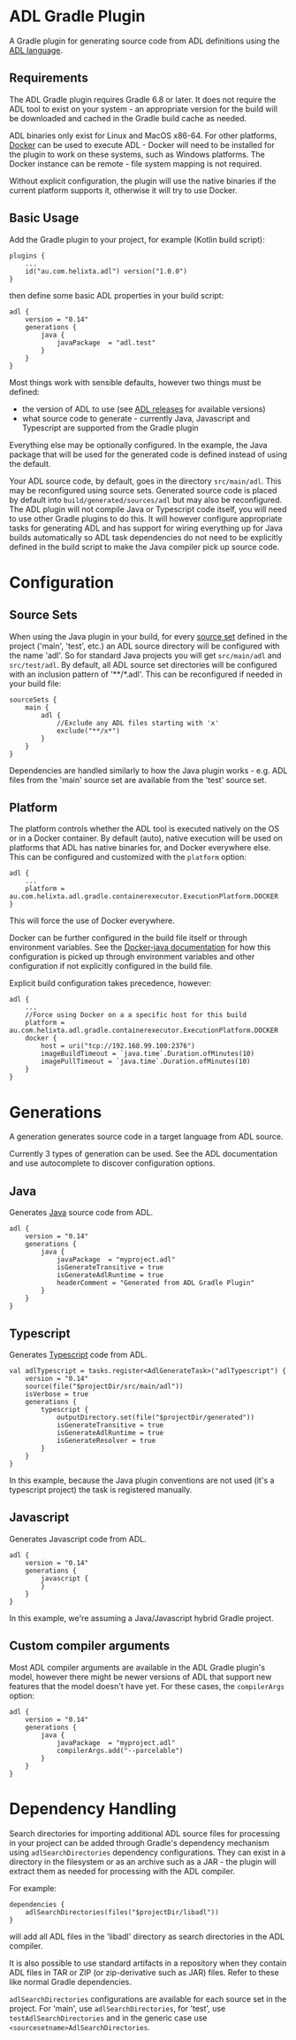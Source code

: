# ADL Gradle Plugin
 
A Gradle plugin for generating source code from ADL definitions using the 
[ADL language](https://github.com/timbod7/adl).

## Requirements

The ADL Gradle plugin requires Gradle 6.8 or later.  It does not require the ADL
tool to exist on your system - an appropriate version for the build will be downloaded
and cached in the Gradle build cache as needed.

ADL binaries only exist for Linux and MacOS x86-64.  For other platforms, [Docker](https://www.docker.com/) can
be used to execute ADL - Docker will need to be installed for the plugin to work on
these systems, such as Windows platforms.  The Docker instance can be remote - file system mapping 
is not required.

Without explicit configuration, the plugin will use the native binaries if the 
current platform supports it, otherwise it will try to use Docker.

## Basic Usage

Add the Gradle plugin to your project, for example (Kotlin build script):

```
plugins {
    ...
    id("au.com.helixta.adl") version("1.0.0")
}
```

then define some basic ADL properties in your build script:

```
adl {
    version = "0.14"
    generations {
        java {
            javaPackage  = "adl.test"
        }
    }
}
```

Most things work with sensible defaults, however two things must be defined:

- the version of ADL to use (see [ADL releases](https://github.com/timbod7/adl/releases) for available versions)
- what source code to generate - currently Java, Javascript and Typescript are supported
  from the Gradle plugin

Everything else may be optionally configured.  In the example, the Java package that will be used
for the generated code is defined instead of using the default.

Your ADL source code, by default, goes in the directory `src/main/adl`.
This may be reconfigured using source sets.  Generated source code is placed by 
default into `build/generated/sources/adl` but may also be reconfigured.  The ADL plugin will not compile Java or Typescript code itself, you will need to use
other Gradle plugins to do this.  It will however configure appropriate tasks for generating
ADL and has support for wiring everything up for Java builds automatically so
ADL task dependencies do not need to be explicitly defined in the build script to make the 
Java compiler pick up source code.

# Configuration

## Source Sets

When using the Java plugin in your build, for every [source set](https://docs.gradle.org/current/userguide/java_plugin.html#source_sets) defined in the project 
('main', 'test', etc.) an ADL source directory will be configured with the name 'adl'.  So 
for standard Java projects you will get `src/main/adl` and `src/test/adl`.  By default, all ADL
source set directories will be configured with an inclusion pattern of '**/*.adl'.  This can be 
reconfigured if needed in your build file:

```
sourceSets {
    main {
        adl {
            //Exclude any ADL files starting with 'x'
            exclude("**/x*")
        }
    }
}
```

Dependencies are handled similarly to how the Java plugin works - e.g. ADL files from the 'main' 
source set are available from the 'test' source set.

## Platform

The platform controls whether the ADL tool is executed natively on the OS or in a Docker container.
By default (auto), native execution will be used on platforms that ADL has native binaries for,
and Docker everywhere else.  This can be configured and customized with the `platform` option:

```
adl {
    ...
    platform = au.com.helixta.adl.gradle.containerexecutor.ExecutionPlatform.DOCKER
}
```

This will force the use of Docker everywhere.

Docker can be further configured in the build file itself or through environment variables.
See the [Docker-java documentation](https://github.com/docker-java/docker-java/blob/master/docs/getting_started.md)
for how this configuration is picked up through environment variables and other configuration if
not explicitly configured in the build file.

Explicit build configuration takes precedence, however:

```
adl {
    ...
    //Force using Docker on a a specific host for this build
    platform = au.com.helixta.adl.gradle.containerexecutor.ExecutionPlatform.DOCKER
    docker {
        host = uri("tcp://192.168.99.100:2376")
        imageBuildTimeout = `java.time`.Duration.ofMinutes(10)
        imagePullTimeout = `java.time`.Duration.ofMinutes(10)
    }
}

```

# Generations

A generation generates source code in a target language from ADL source.

Currently 3 types of generation can be used.  See the ADL documentation and use autocomplete
to discover configuration options.

## Java

Generates [Java](https://github.com/timbod7/adl/blob/master/docs/backend-java.md) source code from ADL.

```
adl {
    version = "0.14"
    generations {
        java {
            javaPackage  = "myproject.adl"
            isGenerateTransitive = true
            isGenerateAdlRuntime = true
            headerComment = "Generated from ADL Gradle Plugin"
        }
    }
}

```

## Typescript

Generates [Typescript](https://github.com/timbod7/adl/blob/master/docs/backend-typescript.md) code from ADL.

```
val adlTypescript = tasks.register<AdlGenerateTask>("adlTypescript") {
    version = "0.14"
    source(file("$projectDir/src/main/adl"))
    isVerbose = true
    generations {
        typescript {
            outputDirectory.set(file("$projectDir/generated"))
            isGenerateTransitive = true
            isGenerateAdlRuntime = true
            isGenerateResolver = true
        }
    }
}
```

In this example, because the Java plugin conventions are not used (it's a typescript project)
the task is registered manually.

## Javascript 

Generates Javascript code from ADL.

```
adl {
    version = "0.14"
    generations {
        javascript {
        }
    }
}
```

In this example, we're assuming a Java/Javascript hybrid Gradle project.

## Custom compiler arguments

Most ADL compiler arguments are available in the ADL Gradle plugin's model, however there might be 
newer versions of ADL that support new features that the model doesn't have yet.  For these cases,
the `compilerArgs` option:

```
adl {
    version = "0.14"
    generations {
        java {
            javaPackage  = "myproject.adl"
            compilerArgs.add("--parcelable")
        }
    }
}
```

# Dependency Handling

Search directories for importing additional ADL source files for processing in your project can be added
through Gradle's dependency mechanism using `adlSearchDirectories` dependency configurations.  They can exist
in a directory in the filesystem or as an archive such as a JAR - the plugin will extract them as needed
for processing with the ADL compiler.

For example:

```
dependencies {
    adlSearchDirectories(files("$projectDir/libadl"))
}
```

will add all ADL files in the 'libadl' directory as search directories in the ADL compiler.

It is also possible to use standard artifacts in a repository when they contain ADL files in 
TAR or ZIP (or zip-derivative such as JAR) files.  Refer to these like normal Gradle dependencies.

`adlSearchDirectories` configurations are available for each source set in the project.  For
'main', use `adlSearchDirectories`, for 'test', use `testAdlSearchDirectories` and in the generic
case use `<sourcesetname>AdlSearchDirectories`.

